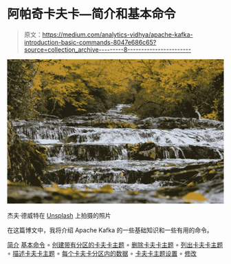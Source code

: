 # 阿帕奇卡夫卡—简介和基本命令

> 原文：<https://medium.com/analytics-vidhya/apache-kafka-introduction-basic-commands-8047e686c65?source=collection_archive---------8----------------------->

![](img/25c8da5bd2530c4ac778ac952ffb0f72.png)

杰夫·德威特在 [Unsplash](https://unsplash.com/s/photos/stream?utm_source=unsplash&utm_medium=referral&utm_content=creditCopyText) 上拍摄的照片

在这篇博文中，我将介绍 Apache Kafka 的一些基础知识和一些有用的命令。

[简介](#f4a3)
[基本命令](#0c9f)
∘ [创建带有分区的卡夫卡主题](#c58a)
∘ [删除卡夫卡主题](#6314)
∘ [列出卡夫卡主题](#f2b1)
∘ [描述卡夫卡主题](#3bf0)
∘ [每个卡夫卡分区内的数据](#e231)
∘ [卡夫卡主题设置](#f2ee)
∘ [修改](#b76f)